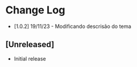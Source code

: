 # Change Log

- [1.0.2] 19/11/23 - Modificando descrisão do tema


## [Unreleased]

- Initial release
